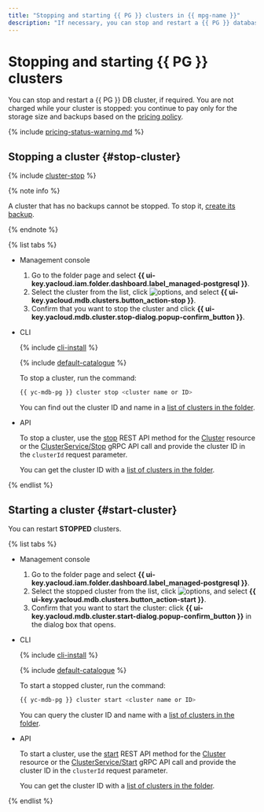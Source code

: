```yaml
---
title: "Stopping and starting {{ PG }} clusters in {{ mpg-name }}"
description: "If necessary, you can stop and restart a {{ PG }} database cluster. You are not charged for the time when your cluster is stopped: you only continue to pay for the storage size and backups."
---
```


# Stopping and starting {{ PG }} clusters

You can stop and restart a {{ PG }} DB cluster, if required. You are not charged while your cluster is stopped: you continue to pay only for the storage size and backups based on the [pricing policy](../pricing.md#prices-storage).

{% include [pricing-status-warning.md](../../_includes/mdb/pricing-status-warning.md) %}

## Stopping a cluster {#stop-cluster}

{% include [cluster-stop](../../_includes/mdb/cluster-stop.md) %}

{% note info %}

A cluster that has no backups cannot be stopped. To stop it, [create its backup](../operations/cluster-backups.md#create-backup).

{% endnote %}

{% list tabs %}

- Management console

   1. Go to the folder page and select **{{ ui-key.yacloud.iam.folder.dashboard.label_managed-postgresql }}**.
   1. Select the cluster from the list, click ![options](../../_assets/horizontal-ellipsis.svg), and select **{{ ui-key.yacloud.mdb.clusters.button_action-stop }}**.
   1. Confirm that you want to stop the cluster and click **{{ ui-key.yacloud.mdb.cluster.stop-dialog.popup-confirm_button }}**.

- CLI

   {% include [cli-install](../../_includes/cli-install.md) %}

   {% include [default-catalogue](../../_includes/default-catalogue.md) %}

   To stop a cluster, run the command:

   ```bash
   {{ yc-mdb-pg }} cluster stop <cluster name or ID>
   ```

   You can find out the cluster ID and name in a [list of clusters in the folder](cluster-list.md#list-clusters).

- API

   To stop a cluster, use the [stop](../api-ref/Cluster/stop.md) REST API method for the [Cluster](../api-ref/Cluster/index.md) resource or the [ClusterService/Stop](../api-ref/grpc/cluster_service.md#Stop) gRPC API call and provide the cluster ID in the `clusterId` request parameter.

   You can get the cluster ID with a [list of clusters in the folder](cluster-list.md#list-clusters).

{% endlist %}

## Starting a cluster {#start-cluster}

You can restart **STOPPED** clusters.

{% list tabs %}

- Management console

   1. Go to the folder page and select **{{ ui-key.yacloud.iam.folder.dashboard.label_managed-postgresql }}**.
   1. Select the stopped cluster from the list, click ![options](../../_assets/horizontal-ellipsis.svg), and select **{{ ui-key.yacloud.mdb.clusters.button_action-start }}**.
   1. Confirm that you want to start the cluster: click **{{ ui-key.yacloud.mdb.cluster.start-dialog.popup-confirm_button }}** in the dialog box that opens.

- CLI

   {% include [cli-install](../../_includes/cli-install.md) %}

   {% include [default-catalogue](../../_includes/default-catalogue.md) %}

   To start a stopped cluster, run the command:

   ```bash
   {{ yc-mdb-pg }} cluster start <cluster name or ID>
   ```

   You can query the cluster ID and name with a [list of clusters in the folder](cluster-list.md#list-clusters).

- API

   To start a cluster, use the [start](../api-ref/Cluster/start.md) REST API method for the [Cluster](../api-ref/Cluster/index.md) resource or the [ClusterService/Start](../api-ref/grpc/cluster_service.md#Start) gRPC API call and provide the cluster ID in the `clusterId` request parameter.

   You can get the cluster ID with a [list of clusters in the folder](cluster-list.md#list-clusters).

{% endlist %}
